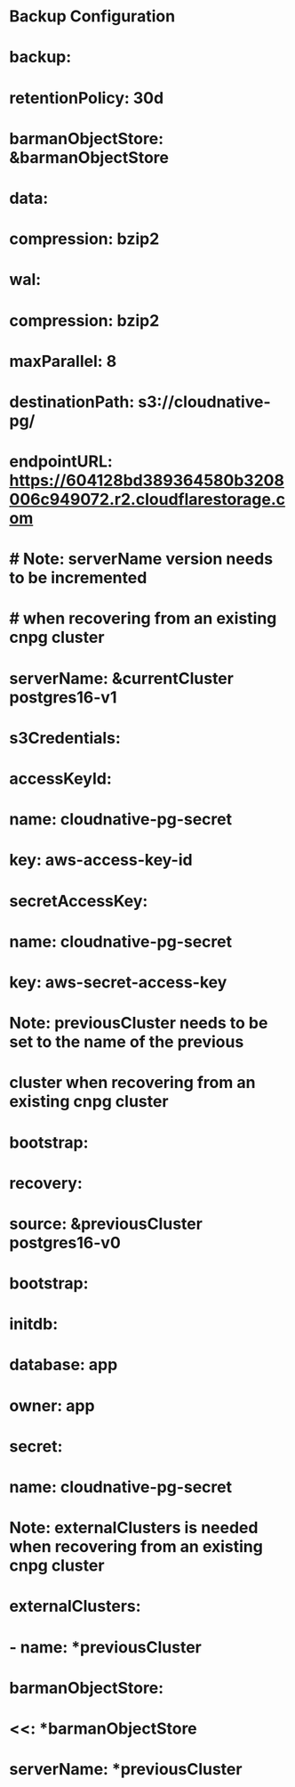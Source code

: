   # Backup Configuration  
  # backup:
  #   retentionPolicy: 30d
  #   barmanObjectStore: &barmanObjectStore
  #     data:
  #       compression: bzip2
  #     wal:
  #       compression: bzip2
  #       maxParallel: 8
  #     destinationPath: s3://cloudnative-pg/
  #     endpointURL: https://604128bd389364580b3208006c949072.r2.cloudflarestorage.com
  #     # Note: serverName version needs to be incremented
  #     # when recovering from an existing cnpg cluster
  #     serverName: &currentCluster postgres16-v1
  #     s3Credentials:
  #       accessKeyId:
  #         name: cloudnative-pg-secret
  #         key: aws-access-key-id
  #       secretAccessKey:
  #         name: cloudnative-pg-secret
  #         key: aws-secret-access-key

  # Note: previousCluster needs to be set to the name of the previous
  # cluster when recovering from an existing cnpg cluster
  # bootstrap:
  #   recovery:
  #     source: &previousCluster postgres16-v0
  # bootstrap:
  #   initdb:
  #     database: app
  #     owner: app
  #     secret:
  #       name: cloudnative-pg-secret

  # Note: externalClusters is needed when recovering from an existing cnpg cluster
  # externalClusters:
  #   - name: *previousCluster
  #     barmanObjectStore:
  #       <<: *barmanObjectStore
  #       serverName: *previousCluster
